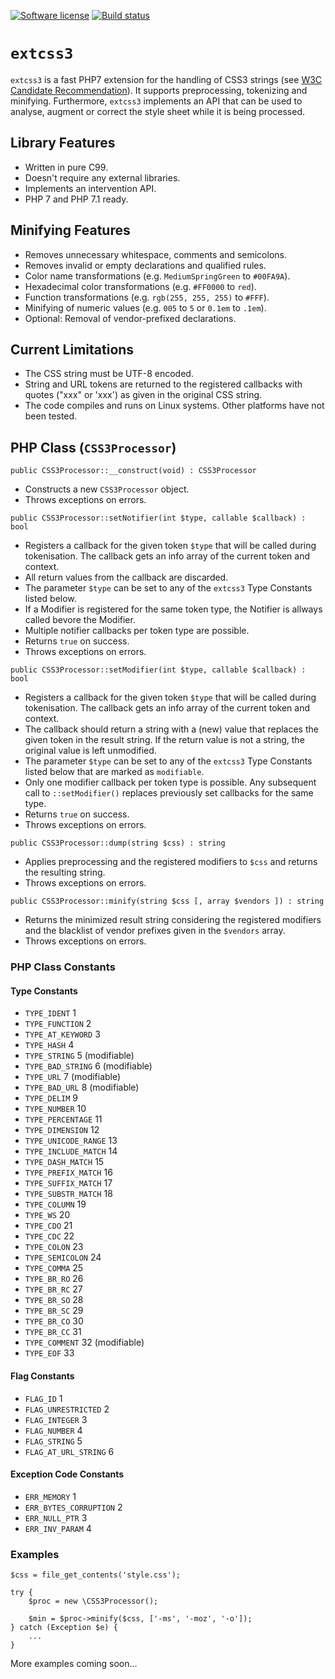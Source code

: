 [![Software license][ico-license]](LICENSE)
[![Build status][ico-travis]][link-travis]

# `extcss3`

`extcss3` is a fast PHP7 extension for the handling of CSS3 strings
(see [W3C Candidate Recommendation](https://www.w3.org/TR/css-syntax-3/)).
It supports preprocessing, tokenizing and minifying. Furthermore,
`extcss3` implements an API that can be used to analyse, augment or
correct the style sheet while it is being processed.


## Library Features

* Written in pure C99.
* Doesn't require any external libraries.
* Implements an intervention API.
* PHP 7 and PHP 7.1 ready.


## Minifying Features

* Removes unnecessary whitespace, comments and semicolons.
* Removes invalid or empty declarations and qualified rules.
* Color name transformations (e.g. `MediumSpringGreen` to `#00FA9A`).
* Hexadecimal color transformations (e.g. `#FF0000` to `red`).
* Function transformations (e.g. `rgb(255, 255, 255)` to `#FFF`).
* Minifying of numeric values (e.g. `005` to `5` or `0.1em` to `.1em`).
* Optional: Removal of vendor-prefixed declarations.


## Current Limitations

* The CSS string must be UTF-8 encoded.
* String and URL tokens are returned to the registered callbacks with
  quotes ("xxx" or 'xxx') as given in the original CSS string.
* The code compiles and runs on Linux systems. Other platforms have not
  been tested.


## PHP Class (`CSS3Processor`)

```
public CSS3Processor::__construct(void) : CSS3Processor
```

* Constructs a new `CSS3Processor` object.
* Throws exceptions on errors.


```
public CSS3Processor::setNotifier(int $type, callable $callback) : bool
```

* Registers a callback for the given token `$type` that will be called
  during tokenisation. The callback gets an info array of the current
  token and context.
* All return values from the callback are discarded.
* The parameter `$type` can be set to any of the `extcss3` Type Constants
  listed below.
* If a Modifier is registered for the same token type, the Notifier is
  allways called bevore the Modifier.
* Multiple notifier callbacks per token type are possible.
* Returns `true` on success.
* Throws exceptions on errors.


```
public CSS3Processor::setModifier(int $type, callable $callback) : bool
```

* Registers a callback for the given token `$type` that will be called
  during tokenisation. The callback gets an info array of the current
  token and context.
* The callback should return a string with a (new) value that replaces
  the given token in the result string. If the return value is not a string,
  the original value is left unmodified.
* The parameter `$type` can be set to any of the `extcss3` Type Constants
  listed below that are marked as `modifiable`.
* Only one modifier callback per token type is possible. Any subsequent call
  to `::setModifier()` replaces previously set callbacks for the same type.
* Returns `true` on success.
* Throws exceptions on errors.


```
public CSS3Processor::dump(string $css) : string
```

* Applies preprocessing and the registered modifiers to `$css`
  and returns the resulting string.
* Throws exceptions on errors.


```
public CSS3Processor::minify(string $css [, array $vendors ]) : string
```

* Returns the minimized result string considering the registered modifiers
  and the blacklist of vendor prefixes given in the `$vendors` array.
* Throws exceptions on errors.


### PHP Class Constants


#### Type Constants

* `TYPE_IDENT`				1
* `TYPE_FUNCTION`			2
* `TYPE_AT_KEYWORD`			3
* `TYPE_HASH`				4
* `TYPE_STRING`				5 (modifiable)
* `TYPE_BAD_STRING`			6 (modifiable)
* `TYPE_URL`				7 (modifiable)
* `TYPE_BAD_URL`			8 (modifiable)
* `TYPE_DELIM`				9
* `TYPE_NUMBER`				10
* `TYPE_PERCENTAGE`			11
* `TYPE_DIMENSION`			12
* `TYPE_UNICODE_RANGE`		13
* `TYPE_INCLUDE_MATCH`		14
* `TYPE_DASH_MATCH`			15
* `TYPE_PREFIX_MATCH`		16
* `TYPE_SUFFIX_MATCH`		17
* `TYPE_SUBSTR_MATCH`		18
* `TYPE_COLUMN`				19
* `TYPE_WS`					20
* `TYPE_CDO`				21
* `TYPE_CDC`				22
* `TYPE_COLON`				23
* `TYPE_SEMICOLON`			24
* `TYPE_COMMA`				25
* `TYPE_BR_RO`				26
* `TYPE_BR_RC`				27
* `TYPE_BR_SO`				28
* `TYPE_BR_SC`				29
* `TYPE_BR_CO`				30
* `TYPE_BR_CC`				31
* `TYPE_COMMENT`			32 (modifiable)
* `TYPE_EOF`				33


#### Flag Constants

* `FLAG_ID`					1
* `FLAG_UNRESTRICTED`		2
* `FLAG_INTEGER`			3
* `FLAG_NUMBER`				4
* `FLAG_STRING`				5
* `FLAG_AT_URL_STRING`		6


#### Exception Code Constants

* `ERR_MEMORY`				1
* `ERR_BYTES_CORRUPTION`	2
* `ERR_NULL_PTR`			3
* `ERR_INV_PARAM`			4


### Examples

```
$css = file_get_contents('style.css');

try {
	$proc = new \CSS3Processor();

	$min = $proc->minify($css, ['-ms', '-moz', '-o']);
} catch (Exception $e) {
	...
}
```

More examples coming soon...

[ico-license]: https://img.shields.io/github/license/mashape/apistatus.svg
[ico-travis]: https://travis-ci.org/sevenval/php-ext-css.svg?branch=master
[link-travis]: https://travis-ci.org/sevenval/php-ext-css
